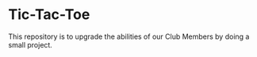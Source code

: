 # Tic-Tac-Toe
This repository is to upgrade the abilities of our Club Members by doing a small project.
